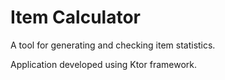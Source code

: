 # Item Calculator

A tool for generating and checking item statistics.

Application developed using Ktor framework.
